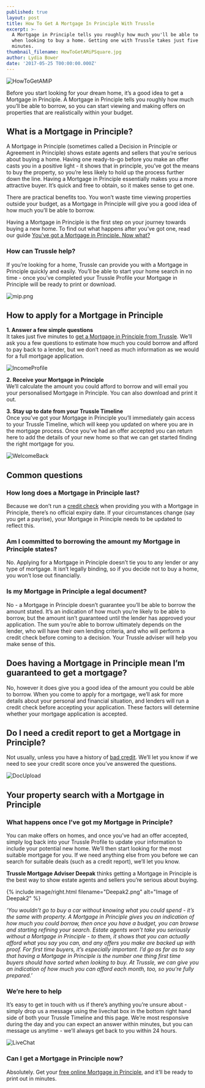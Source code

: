 ```yaml
---
published: true
layout: post
title: How To Get A Mortgage In Principle With Trussle
excerpt: >-
  A Mortgage in Principle tells you roughly how much you'll be able to borrow
  when looking to buy a home. Getting one with Trussle takes just five
  minutes.   
thumbnail_filename: HowToGetAMiPSquare.jpg
author: Lydia Bower
date: '2017-05-25 T00:00:00.000Z'
---
```

![HowToGetAMiP]({{site.baseurl}}/images/post_images/HowToGetAMiP.jpg)

Before you start looking for your dream home, it’s a good idea to get a Mortgage in Principle. A Mortgage in Principle tells you roughly how much you’ll be able to borrow, so you can start viewing and making offers on properties that are realistically within your budget.

## What is a Mortgage in Principle?
A Mortgage in Principle (sometimes called a Decision in Principle or Agreement in Principle) shows estate agents and sellers that you’re serious about buying a home. Having one ready-to-go before you make an offer casts you in a positive light - it shows that in principle, you’ve got the means to buy the property, so you’re less likely to hold up the process further down the line. Having a Mortgage in Principle essentially makes you a more attractive buyer. It’s quick and free to obtain, so it makes sense to get one.     

There are practical benefits too. You won’t waste time viewing properties outside your budget, as a Mortgage in Principle will give you a good idea of how much you’ll be able to borrow.

Having a Mortgage in Principle is the first step on your journey towards buying a new home. To find out what happens after you’ve got one, read our guide [You’ve got a Mortgage in Principle. Now what?](https://trussle.com/blog/youve-got-a-mortgage-in-principle-now-what)

### How can Trussle help?
If you’re looking for a home, Trussle can provide you with a Mortgage in Principle quickly and easily. You’ll be able to start your home search in no time - once you’ve completed your Trussle Profile your Mortgage in Principle will be ready to print or download.

![mip.png]({{site.baseurl}}/images/post_images/mip.png)

## How to apply for a Mortgage in Principle

**1. Answer a few simple questions**  
It takes just five minutes to [get a Mortgage in Principle from Trussle](https://apply.trussle.com/affordability-calculator?utm_source=blog&utm_medium=get-started-cta&utm_campaign=170503 "Mortgage in Principle"). We’ll ask you a few questions to estimate how much you could borrow and afford to pay back to a lender, but we don’t need as much information as we would for a full mortgage application.

![IncomeProfile]({{site.baseurl}}/images/post_images/income_profile.gif)

**2. Receive your Mortgage in Principle**  
We’ll calculate the amount you could afford to borrow and will email you your personalised Mortgage in Principle. You can also download and print it out.

**3. Stay up to date from your Trussle Timeline**  
Once you’ve got your Mortgage in Principle you’ll immediately gain access to your Trussle Timeline, which will keep you updated on where you are in the mortgage process. Once you’ve had an offer accepted you can return here to add the details of your new home so that we can get started finding the right mortgage for you.  

![WelcomeBack]({{site.baseurl}}/images/post_images/welcome_back1.png)

## Common questions

### How long does a Mortgage in Principle last?  
Because we don’t run a [credit check](https://trussle.com/blog/getting-a-mortgage-with-bad-credit "Credit check") when providing you with a Mortgage in Principle, there’s no official expiry date. If your circumstances change (say you get a payrise), your Mortgage in Principle needs to be updated to reflect this.

### Am I committed to borrowing the amount my Mortgage in Principle states?  
No. Applying for a Mortgage in Principle doesn’t tie you to any lender or any type of mortgage. It isn’t legally binding, so if you decide not to buy a home, you won’t lose out financially.

### Is my Mortgage in Principle a legal document?  
No - a Mortgage in Principle doesn’t guarantee you’ll be able to borrow the amount stated. It’s an indication of how much you’re likely to be able to borrow, but the amount isn’t guaranteed until the lender has approved your application. The sum you’re able to borrow ultimately depends on the lender, who will have their own lending criteria, and who will perform a credit check before coming to a decision. Your Trussle adviser will help you make sense of this.   

## Does having a Mortgage in Principle mean I’m guaranteed to get a mortgage?  
No, however it does give you a good idea of the amount you could be able to borrow. When you come to apply for a mortgage, we’ll ask for more details about your personal and financial situation, and lenders will run a credit check before accepting your application. These factors will determine whether your mortgage application is accepted.

## Do I need a credit report to get a Mortgage in Principle?  
Not usually, unless you have a history of [bad credit](https://trussle.com/blog/getting-a-mortgage-with-bad-credit). We’ll let you know if we need to see your credit score once you’ve answered the questions.

![DocUpload]({{site.baseurl}}/images/post_images/doc_upload1.png)

## Your property search with a Mortgage in Principle

### What happens once I’ve got my Mortgage in Principle?  
You can make offers on homes, and once you’ve had an offer accepted, simply log back into your Trussle Profile to update your information to include your potential new home. We’ll then start looking for the most suitable mortgage for you. If we need anything else from you before we can search for suitable deals (such as a credit report), we’ll let you know.

**Trussle Mortgage Adviser Deepak** thinks getting a Mortgage in Principle is the best way to show estate agents and sellers you’re serious about buying.

{% include image/right.html filename="Deepak2.png" alt="Image of Deepak2" %}

*‘You wouldn’t go to buy a car without knowing what you could spend - it’s the same with property. A Mortgage in Principle gives you an indication of how much you could borrow, then once you have a budget, you can browse and starting refining your search. Estate agents won’t take you seriously without a Mortgage in Principle - to them, it shows that you can actually afford what you say you can, and any offers you make are backed up with proof. For first time buyers, it’s especially important. I’d go as far as to say that having a Mortgage in Principle is the number one thing first time buyers should have sorted when looking to buy. At Trussle, we can give you an indication of how much you can afford each month, too, so you’re fully prepared.’*


### We’re here to help  
It’s easy to get in touch with us if there’s anything you’re unsure about - simply drop us a message using the livechat box in the bottom right hand side of both your Trussle Timeline and this page. We’re most responsive during the day and you can expect an answer within minutes, but you can message us anytime - we’ll always get back to you within 24 hours.

![LiveChat]({{site.baseurl}}/images/post_images/livechat.gif)

### Can I get a Mortgage in Principle now?  
Absolutely. Get your [free online Mortgage in Principle](https://apply.trussle.com/affordability-calculator "Mortgage in Principle"), and it’ll be ready to print out in minutes.
